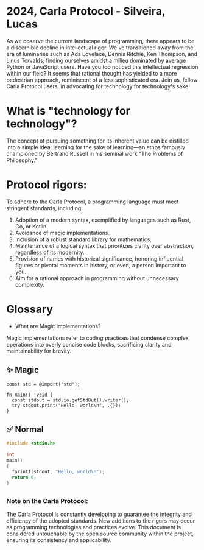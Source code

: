 # 2024, Carla Protocol - Silveira, Lucas

As we observe the current landscape of programming, there appears to be a discernible decline in intellectual rigor. We've transitioned away from the era of luminaries such as Ada Lovelace, Dennis Ritchie, Ken Thompson, and Linus Torvalds, finding ourselves amidst a milieu dominated by average Python or JavaScript users. Have you too noticed this intellectual regression within our field? It seems that rational thought has yielded to a more pedestrian approach, reminiscent of a less sophisticated era. Join us, fellow Carla Protocol users, in advocating for technology for technology's sake.

# What is "technology for technology"?
The concept of pursuing something for its inherent value can be distilled into a simple idea: learning for the sake of learning—an ethos famously championed by Bertrand Russell in his seminal work "The Problems of Philosophy."

# Protocol rigors:

To adhere to the Carla Protocol, a programming language must meet stringent standards, including:

1. Adoption of a modern syntax, exemplified by languages such as Rust, Go, or Kotlin.
2. Avoidance of magic implementations.
3. Inclusion of a robust standard library for mathematics.
4. Maintenance of a logical syntax that prioritizes clarity over abstraction, regardless of its modernity.
5. Provision of names with historical significance, honoring influential figures or pivotal moments in history, or even, a person important to you.
6. Aim for a rational approach in programming without unnecessary complexity.

# Glossary
- What are Magic implementations?

Magic implementations refer to coding practices that condense complex operations into overly concise code blocks, sacrificing clarity and maintainability for brevity.
## ✨ Magic 
```zig
const std = @import("std");

fn main() !void {
  const stdout = std.io.getStdOut().writer();
  try stdout.print("Hello, world\n", .{});
}

```
## ✅ Normal
```c
#include <stdio.h>
 
int
main() 
{
  fprintf(stdout, "Hello, world\n");
  return 0;
} 
```

##
### Note on the Carla Protocol:

The Carla Protocol is constantly developing to guarantee the integrity and efficiency of the adopted standards. New additions to the rigors may occur as programming technologies and practices evolve. This document is considered untouchable by the open source community within the project, ensuring its consistency and applicability.